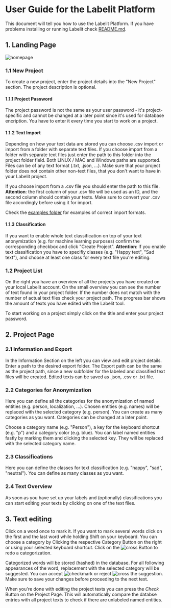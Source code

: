 # User Guide for the Labelit Platform

This document will tell you how to use the Labelit Platform. If you have problems installing or running Labelit check [README.md](https://github.com/Mirobit/Labelit/blob/master/README.md).

## 1. Landing Page

![homepage](https://user-images.githubusercontent.com/50407361/81276241-080d5c00-9053-11ea-8cba-e280278c8eac.png)

### 1.1 New Project

To create a new project, enter the project details into the "New Project" section. The project description is optional.

#### 1.1.1 Project Password
The project password is not the same as your user password - it's project-specific and cannot be changed at a later point since it's used for database encription. You have to enter it every time you start to work on a project.  

#### 1.1.2 Text Import
Depending on how your text data are stored you can choose .csv import or import from a folder with separate text files.
If you choose import from a folder with separate text files just enter the path to this folder into the project folder field. Both LINUX / MAC and Windows paths are supported. Files can be of any text format (.txt, .json, ...). Make sure that your project folder does not contain other non-text files, that you don't want to have in your Labelit project.

If you choose import from a .csv file you should enter the path to this file.
**Attention**: the first column of your .csv file will be used as an ID, and the second column should contain your texts. Make sure to convert your .csv file accordingly before using it for import.

Check the [examples folder](https://github.com/Mirobit/Labelit/tree/master/examples) for examples of correct import formats.

#### 1.1.3 Classification
If you want to enable whole text classification on top of your text anonymization (e.g. for machine learning purposes) confirm the corresponding checkbox and click "Create Project".
**Attention**: If you enable text classification you have to specifiy classes (e.g. "Happy text", "Sad text"), and choose at least one class for every text file you're editing.

### 1.2 Project List
On the right you have an overview of all the projects you have created on your local Labelit account. On the small overview you can see the number of text found in your project folder. If the number does not match with the number of actual text files check your project path. The progress bar shows the amount of texts you have edited with the Labelit tool.

To start working on a project simply click on the title and enter your project password.

## 2. Project Page

### 2.1 Information and Export
In the Information Section on the left you can view and edit project details. Enter a path to the desired export folder. The Export path can be the same as the project path, since a new subfolder for the labeled and classified text files will be created. Edited texts can be saved as .json, .csv or .txt file.

### 2.2 Categories for Anonymization
Here you can define all the categories for the anonymization of named entities (e.g. person, localization, ...). Chosen entities (e.g. names) will be replaced with the selected category (e.g. person). You can create as many categories as you want. Categories can be changed at a later point.

Choose a category name (e.g. "Person"), a key for the keyboard shortcut (e.g. "p") and a category color (e.g. blue). You can label named entities fastly by marking them and clicking the selected key. They will be replaced with the selected category name.

### 2.3 Classifications
Here you can define the classes for text classification (e.g. "happy", "sad", "neutral"). You can define as many classes as you want.

### 2.4 Text Overview
As soon as you have set up your labels and (optionally) classifications you can start editing your texts by clicking on one of the text files.

## 3. Text editing
Click on a word once to mark it. If you want to mark several words click on the first and the last word while holding Shift on your keyboard.
You can choose a category by Clicking the respective Category Button on the right or using your selected keyboard shortcut. Click on the ![cross](https://user-images.githubusercontent.com/50407361/81275697-52daa400-9052-11ea-80d6-d54196b12da2.png) Button to redo a categorization.

Categorized words will be stored (hashed) in the database. For all following appearances of the word, replacement with the selected category will be suggested. You can accept ![checkmark](https://user-images.githubusercontent.com/50407361/81275754-64bc4700-9052-11ea-90e7-fd25c4cf8e05.png) or reject ![cross](https://user-images.githubusercontent.com/50407361/81275697-52daa400-9052-11ea-80d6-d54196b12da2.png) the suggestion.
Make sure to save your changes before proceeding to the next text.

When you're done with editing the project texts you can press the *Check* Button on the Project Page. This will automatically compare the databse entries with all project texts to check if there are unlabeled named entities.
